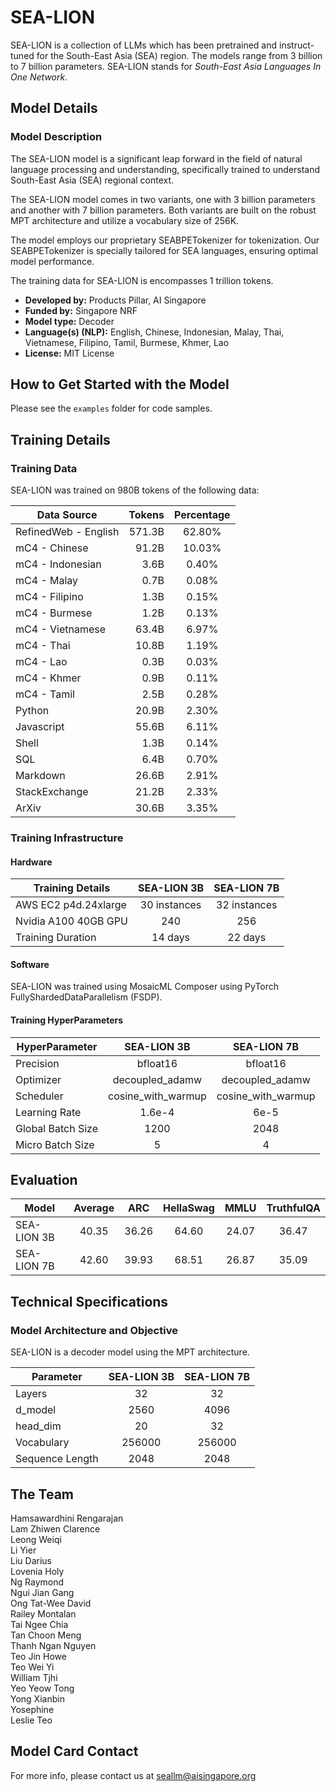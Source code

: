 # SEA-LION

SEA-LION is a collection of LLMs which has been pretrained and instruct-tuned for the South-East Asia (SEA) region.
The models range from 3 billion to 7 billion parameters.
SEA-LION stands for <i>South-East Asia Languages In One Network</i>.


## Model Details

### Model Description

The SEA-LION model is a significant leap forward in the field of natural language processing and understanding,
specifically trained to understand South-East Asia (SEA) regional context.

The SEA-LION model comes in two variants, one with 3 billion parameters and another with 7 billion parameters.
Both variants are built on the robust MPT architecture and utilize a vocabulary size of 256K.

The model employs our proprietary SEABPETokenizer for tokenization.
Our SEABPETokenizer is specially tailored for SEA languages, ensuring optimal model performance.

The training data for SEA-LION is encompasses 1 trillion tokens.

- **Developed by:** Products Pillar, AI Singapore
- **Funded by:** Singapore NRF
- **Model type:** Decoder
- **Language(s) (NLP):** English, Chinese, Indonesian, Malay, Thai, Vietnamese, Filipino, Tamil, Burmese, Khmer, Lao
- **License:** MIT License


## How to Get Started with the Model

Please see the `examples` folder for code samples.


## Training Details

### Training Data

SEA-LION was trained on 980B tokens of the following data:

| Data Source            | Tokens | Percentage |
|------------------------|-------:|:----------:|
| RefinedWeb - English   | 571.3B |     62.80% |
| mC4 - Chinese          |  91.2B |     10.03% |
| mC4 - Indonesian       |   3.6B |      0.40% |
| mC4 - Malay            |   0.7B |      0.08% |
| mC4 - Filipino         |   1.3B |      0.15% |
| mC4 - Burmese          |   1.2B |      0.13% |
| mC4 - Vietnamese       |  63.4B |      6.97% |
| mC4 - Thai             |  10.8B |      1.19% |
| mC4 - Lao              |   0.3B |      0.03% |
| mC4 - Khmer            |   0.9B |      0.11% |
| mC4 - Tamil            |   2.5B |      0.28% |
| Python                 |  20.9B |      2.30% |
| Javascript             |  55.6B |      6.11% |
| Shell                  |   1.3B |      0.14% |
| SQL                    |   6.4B |      0.70% |
| Markdown               |  26.6B |      2.91% |
| StackExchange          |  21.2B |      2.33% |
| ArXiv                  |  30.6B |      3.35% |

### Training Infrastructure

#### Hardware

| Training Details     | SEA-LION 3B  | SEA-LION 7B  |
|----------------------|:------------:|:------------:|
| AWS EC2 p4d.24xlarge | 30 instances | 32 instances |
| Nvidia A100 40GB GPU | 240          | 256          |
| Training Duration    | 14 days      | 22 days      |


#### Software

SEA-LION was trained using MosaicML Composer using PyTorch
FullyShardedDataParallelism (FSDP).



#### Training HyperParameters

| HyperParameter    | SEA-LION 3B        | SEA-LION 7B        |
|-------------------|:------------------:|:------------------:|
| Precision         | bfloat16           | bfloat16           |
| Optimizer         | decoupled_adamw    | decoupled_adamw    |
| Scheduler         | cosine_with_warmup | cosine_with_warmup |
| Learning Rate     | 1.6e-4             | 6e-5               |
| Global Batch Size | 1200               | 2048               |
| Micro Batch Size  | 5                  | 4                  |


## Evaluation

| Model       | Average |  ARC  | HellaSwag |  MMLU | TruthfulQA |
|-------------|:-------:|:-----:|:---------:|:-----:|:----------:|
| SEA-LION 3B |  40.35  | 36.26 |   64.60   | 24.07 |   36.47    |
| SEA-LION 7B |  42.60  | 39.93 |   68.51   | 26.87 |   35.09    |


## Technical Specifications

### Model Architecture and Objective

SEA-LION is a decoder model using the MPT architecture.

| Parameter       | SEA-LION 3B | SEA-LION 7B |
|-----------------|:-----------:|:-----------:|
| Layers          | 32          | 32          |
| d_model         | 2560        | 4096        |
| head_dim        | 20          | 32          |
| Vocabulary      | 256000      | 256000      |
| Sequence Length | 2048        | 2048        |



## The Team

Hamsawardhini Rengarajan<br>
Lam Zhiwen Clarence<br>
Leong Weiqi<br>
Li Yier<br>
Liu Darius<br>
Lovenia Holy<br>
Ng Raymond<br>
Ngui Jian Gang<br>
Ong Tat-Wee David<br>
Railey Montalan<br>
Tai Ngee Chia<br>
Tan Choon Meng<br>
Thanh Ngan Nguyen<br>
Teo Jin Howe<br>
Teo Wei Yi<br>
William Tjhi<br>
Yeo Yeow Tong<br>
Yong Xianbin<br>
Yosephine<br>
Leslie Teo<br>

## Model Card Contact

For more info, please contact us at seallm@aisingapore.org


